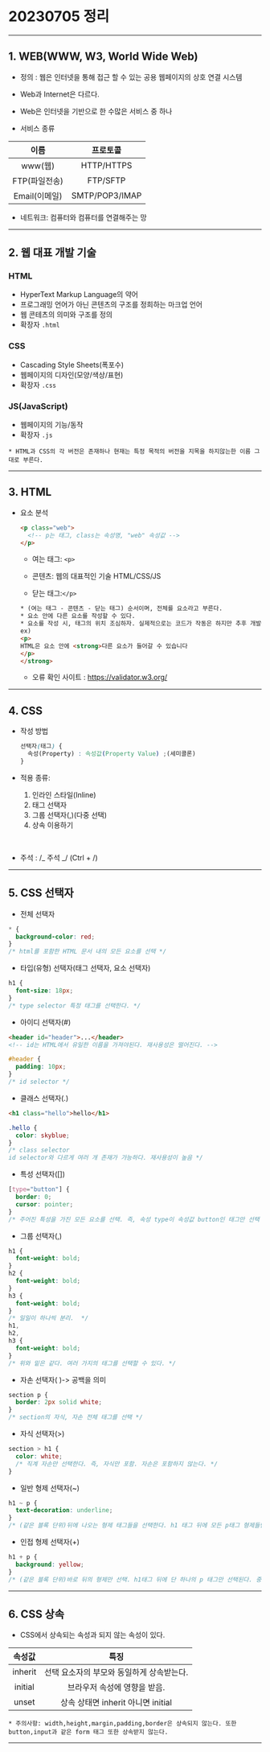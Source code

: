 # 20230705 정리

---

## 1. WEB(WWW, W3, World Wide Web)

- 정의 : 웹은 인터넷을 통해 접근 할 수 있는 공용 웹페이지의 상호 연결 시스템

- Web과 Internet은 다르다.<br>
- Web은 인터넷을 기반으로 한 수많은 서비스 중 하나

- 서비스 종류

|     이름      |    프로토콜    |
| :-----------: | :------------: |
|    www(웹)    |   HTTP/HTTPS   |
| FTP(파일전송) |    FTP/SFTP    |
| Email(이메일) | SMTP/POP3/IMAP |

- 네트워크: 컴퓨터와 컴퓨터를 연결해주는 망

---

## 2. 웹 대표 개발 기술

### HTML

- HyperText Markup Language의 약어
- 프로그래밍 언어가 아닌 콘텐츠의 구조를 정희하는 마크업 언어
- 웹 콘테츠의 의미와 구조를 정의
- 확장자 `.html`

### CSS

- Cascading Style Sheets(폭포수)
- 웹페이지의 디자인(모양/색상/표현)
- 확장자 `.css`

### JS(JavaScript)

- 웹페이지의 기능/동작
- 확장자 `.js`

```
* HTML과 CSS의 각 버전은 존재하나 현재는 특정 목적의 버전을 지목을 하지않는한 이름 그대로 부른다.
```

---

## 3. HTML

- 요소 분석

  ```html
  <p class="web">
    <!-- p는 태그, class는 속성명, "web" 속성값 -->
  </p>
  ```

  - 여는 태그: `<p>`

  - 콘텐츠:
    웹의 대표적인 기술 HTML/CSS/JS<br>

  - 닫는 태그:`</p>`

  ```html
  * (여는 태그 - 콘텐츠 - 닫는 태그) 순서이며, 전체를 요소라고 부른다.
  * 요소 안에 다른 요소를 작성할 수 있다.
  * 요소를 작성 시, 태그의 위치 조심하자. 실제적으로는 코드가 작동은 하지만 추후 개발에 예기치 못한 오류가 될 수도 있다.
  ex)
  <p>
  HTML은 요소 안에 <strong>다른 요소가 들어갈 수 있습니다
  </p>
  </strong>
  ```

  - 오류 확인 사이트 : https://validator.w3.org/

---

## 4. CSS

- 작성 방법

  ```css
  선택자(태그) {
    속성(Property) : 속성값(Property Value) ;(세미콜론)
  }
  ```

- 적용 종류:

  1.  인라인 스타일(Inline)
  2.  태그 선택자
  3.  그룹 선택자(,)(다중 선택)
  4.  상속 이용하기

<br>

- 주석 : /_ 주석 _/ (Ctrl + /)

---

## 5. CSS 선택자

- 전체 선택자

```css
* {
  background-color: red;
}
/* html를 포함한 HTML 문서 내의 모든 요소를 선택 */
```

- 타입(유형) 선택자(태그 선택자, 요소 선택자)

```css
h1 {
  font-size: 18px;
}
/* type selector 특정 태그를 선택한다. */
```

- 아이디 선택자(#)

```html
<header id="header">...</header>
<!-- id는 HTML에서 유일한 이름을 가져야된다. 재사용성은 떨어진다. -->
```

```css
#header {
  padding: 10px;
}
/* id selector */
```

- 클래스 선택자(.)

```html
<h1 class="hello">hello</h1>
```

```css
.hello {
  color: skyblue;
}
/* class selector
id selector와 다르게 여러 개 존재가 가능하다. 재사용성이 높음 */
```

- 특성 선택자([])

```css
[type="button"] {
  border: 0;
  cursor: pointer;
}
/* 주어진 특성을 가진 모든 요소를 선택. 즉, 속성 type이 속성값 button인 태그만 선택 */
```

- 그룹 선택자(,)

```css
h1 {
  font-weight: bold;
}
h2 {
  font-weight: bold;
}
h3 {
  font-weight: bold;
}
/* 일일이 하나씩 분리.  */
h1,
h2,
h3 {
  font-weight: bold;
}
/* 위와 밑은 같다. 여러 가지의 태그를 선택할 수 있다. */
```

- 자손 선택자( )-> 공백을 의미

```css
section p {
  border: 2px solid white;
}
/* section의 자식, 자손 전체 태그를 선택 */
```

- 자식 선택자(>)

```css
section > h1 {
  color: white;
  /* 직계 자손만 선택한다. 즉, 자식만 포함. 자손은 포함하지 않는다. */
}
```

- 일반 형제 선택자(~)

```css
h1 ~ p {
  text-decoration: underline;
}
/* (같은 블록 단위)뒤에 나오는 형제 태그들을 선택한다. h1 태그 뒤에 모든 p태그 형제들만 선택된다. */
```

- 인접 형제 선택자(+)

```css
h1 + p {
  background: yellow;
}
/* (같은 블록 단위)바로 뒤의 형제만 선택. h1태그 뒤에 단 하나의 p 태그만 선택된다. 중복 x */
```

---

## 6. CSS 상속

- CSS에서 상속되는 속성과 되지 않는 속성이 있다.

| 속성값  |                   특징                    |
| :-----: | :---------------------------------------: |
| inherit | 선택 요소자의 부모와 동일하게 상속받는다. |
| initial |       브라우저 속성에 영향을 받음.        |
|  unset  |    상속 상태면 inherit 아니면 initial     |

```
* 주의사항: width,height,margin,padding,border은 상속되지 않는다. 또한 button,input과 같은 form 태그 또한 상속받지 않는다.
```

---